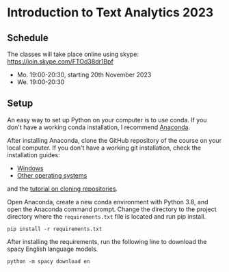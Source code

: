 # Introduction to Text Analytics 2023

## Schedule

The classes will take place online using skype: https://join.skype.com/FTOd38dr1Bpf

- Mo. 19:00-20:30, starting 20th November 2023
- We. 19:00-20:30

## Setup

An easy way to set up Python on your computer is to use conda. If you don't have a working
conda installation, I recommend [Anaconda](https://docs.anaconda.com/free/anaconda/install/index.html).


After installing Anaconda, clone the GitHub repository of the course on your local computer.
If you don't have a working git installation, check the installation guides:

- [Windows](https://git-scm.com/download/win)
- [Other operating systems](https://git-scm.com/book/en/v2/Getting-Started-Installing-Git)

and the [tutorial on cloning repositories](https://docs.github.com/en/repositories/creating-and-managing-repositories/cloning-a-repository?platform=windows).

Open Anaconda, create a new conda environment with Python 3.8, and open the Anaconda command prompt.
Change the directory to the project directory where the `requirements.txt` file is located and run pip install.

```shell
pip install -r requirements.txt
```

After installing the requirements, run the following line to download the spacy English language models.

```shell
python -m spacy download en
```
